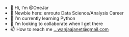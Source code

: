 - 👋 Hi, I’m @OneJar
- 👀 Newbie here: enroute Data Science/Analysis Career 
- 🌱 I’m currently learning Python 
- 💞️ I’m looking to collaborate when I get there
- 📫 How to reach me ...wanjaajanet@gmail.com


<!---
Wanjatainment/Wanjatainment is a ✨ special ✨ repository because its `README.md` (this file) appears on your GitHub profile.
You can click the Preview link to take a look at your changes.
--->
